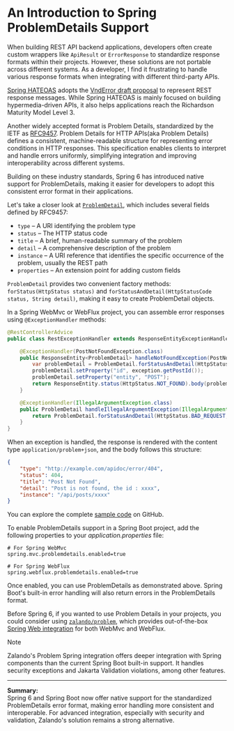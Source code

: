# An Introduction to Spring ProblemDetails Support
When building REST API backend applications, developers often create custom wrappers like `ApiResult` or `ErrorResponse` to standardize response formats within their projects. However, these solutions are not portable across different systems. As a developer, I find it frustrating to handle various response formats when integrating with different third-party APIs.

[Spring HATEOAS](https://spring.io/projects/spring-hateoas) adopts the [VndError draft proposal](https://github.com/blongden/vnd.error) to represent REST response messages. While Spring HATEOAS is mainly focused on building hypermedia-driven APIs, it also helps applications reach the Richardson Maturity Model Level 3.

Another widely accepted format is Problem Details, standardized by the IETF as [RFC9457](https://www.rfc-editor.org/rfc/rfc9457.html). Problem Details for HTTP APIs(aka Problem Details) defines a consistent, machine-readable structure for representing error conditions in HTTP responses. This specification enables clients to interpret and handle errors uniformly, simplifying integration and improving interoperability across different systems.

Building on these industry standards, Spring 6 has introduced native support for ProblemDetails, making it easier for developers to adopt this consistent error format in their applications.

Let's take a closer look at [`ProblemDetail`](https://docs.spring.io/spring-framework/docs/current/javadoc-api/org/springframework/http/ProblemDetail.html), which includes several fields defined by RFC9457:

* `type` – A URI identifying the problem type
* `status` – The HTTP status code
* `title` – A brief, human-readable summary of the problem
* `detail` – A comprehensive description of the problem
* `instance` – A URI reference that identifies the specific occurrence of the problem, usually the REST path
* `properties` – An extension point for adding custom fields

`ProblemDetail` provides two convenient factory methods: `forStatus(HttpStatus status)` and `forStatusAndDetail(HttpStatusCode status, String detail)`, making it easy to create ProblemDetail objects.

In a Spring WebMvc or WebFlux project, you can assemble error responses using `@ExceptionHandler` methods:

```java
@RestControllerAdvice
public class RestExceptionHandler extends ResponseEntityExceptionHandler {

    @ExceptionHandler(PostNotFoundException.class)
    public ResponseEntity<ProblemDetail> handleNotFoundException(PostNotFoundException exception) {
        var problemDetail = ProblemDetail.forStatusAndDetail(HttpStatus.NOT_FOUND, exception.getMessage());
        problemDetail.setProperty("id", exception.getPostId());
        problemDetail.setProperty("entity", "POST");
        return ResponseEntity.status(HttpStatus.NOT_FOUND).body(problemDetail);
    }

    @ExceptionHandler(IllegalArgumentException.class)
    public ProblemDetail handleIllegalArgumentException(IllegalArgumentException exception) {
        return ProblemDetail.forStatusAndDetail(HttpStatus.BAD_REQUEST, exception.getMessage());
    }
}
```

When an exception is handled, the response is rendered with the content type `application/problem+json`, and the body follows this structure:

```json
{
    "type": "http://example.com/apidoc/error/404",
    "status": 404,
    "title": "Post Not Found",
    "detail": "Post is not found, the id : xxxx",
    "instance": "/api/posts/xxxx"
}
```
You can explore the complete [sample code](https://github.com/hantsy/spring6-sandbox/tree/master/problem-details) on GitHub.

To enable ProblemDetails support in a Spring Boot project, add the following properties to your *application.properties* file:

```properties
# For Spring WebMvc
spring.mvc.problemdetails.enabled=true

# For Spring WebFlux
spring.webflux.problemdetails.enabled=true
```

Once enabled, you can use ProblemDetails as demonstrated above. Spring Boot's built-in error handling will also return errors in the ProblemDetails format.

Before Spring 6, if you wanted to use Problem Details in your projects, you could consider using [`zalando/problem`](https://github.com/zalando/problem), which provides out-of-the-box [Spring Web integration](https://github.com/zalando/problem-spring-web) for both WebMvc and WebFlux.

> [!NOTE]
> Zalando's Problem Spring integration offers deeper integration with Spring components than the current Spring Boot built-in support. It handles security exceptions and Jakarta Validation violations, among other features.

---

**Summary:**  
Spring 6 and Spring Boot now offer native support for the standardized ProblemDetails error format, making error handling more consistent and interoperable. For advanced integration, especially with security and validation, Zalando's solution remains a strong alternative.
